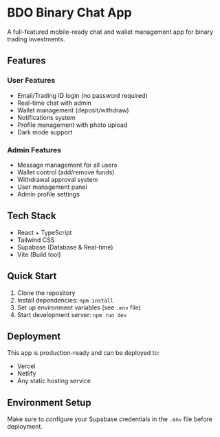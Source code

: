 #  BDO Binary Chat App

A full-featured mobile-ready chat and wallet management app for binary trading investments.

## Features

### User Features
- Email/Trading ID login (no password required)
- Real-time chat with admin
- Wallet management (deposit/withdraw)
- Notifications system
- Profile management with photo upload
- Dark mode support

### Admin Features
- Message management for all users
- Wallet control (add/remove funds)
- Withdrawal approval system
- User management panel
- Admin profile settings

## Tech Stack
- React + TypeScript
- Tailwind CSS
- Supabase (Database & Real-time)
- Vite (Build tool)

## Quick Start

1. Clone the repository
2. Install dependencies: `npm install`
3. Set up environment variables (see `.env` file)
4. Start development server: `npm run dev`

## Deployment

This app is production-ready and can be deployed to:
- Vercel
- Netlify
- Any static hosting service

## Environment Setup

Make sure to configure your Supabase credentials in the `.env` file before deployment.
 
